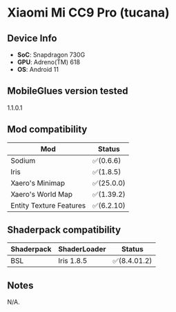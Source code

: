 # Xiaomi Mi CC9 Pro (tucana)

## Device Info

- **SoC**: Snapdragon 730G
- **GPU**: Adreno(TM) 618
- **OS**: Android 11

## MobileGlues version tested

1.1.0.1

## Mod compatibility

| **Mod**                 | **Status** |
| ----------------------- | ---------- |
| Sodium                  | ✅(0.6.6)  |
| Iris                    | ✅(1.8.5)  |
| Xaero's Minimap         | ✅(25.0.0) |
| Xaero's World Map       | ✅(1.39.2) |
| Entity Texture Features | ✅(6.2.10) |

## Shaderpack compatibility

| **Shaderpack** | **ShaderLoader** | **Status**   |
| -------------- | ---------------- | ------------ |
| BSL            | Iris 1.8.5       | ✅(8.4.01.2) |

## Notes

N/A.

